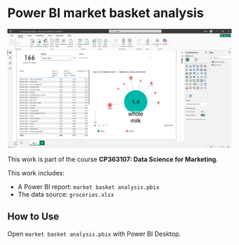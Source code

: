 # Power BI market basket analysis 

![market-analysis](market-analysis.png)

This work is part of the course **CP363107: Data Science for Marketing**.

This work includes:
- A Power BI report: `market basket analysis.pbix`
- The data source: `groceries.xlsx`

## How to Use
Open `market basket analysis.pbix` with Power BI Desktop.
